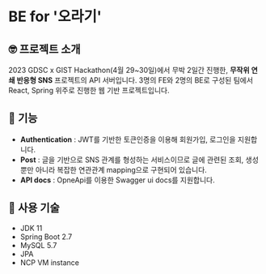 # BE for '오라기'

## 🤓 프로젝트 소개
2023 GDSC x GIST Hackathon(4월 29~30일)에서 무박 2일간 진행한, **무작위 연쇄 반응형 SNS** 프로젝트의 API 서버입니다.
3명의 FE와 2명의 BE로 구성된 팀에서 React, Spring 위주로 진행한 웹 기반 프로젝트입니다.

## 🏏 기능 
- **Authentication** : JWT를 기반한 토큰인증을 이용해 회원가입, 로그인을 지원합니다.
- **Post** : 글을 기반으로 SNS 관계를 형성하는 서비스이므로 글에 관련된 조회, 생성뿐만 아니라 복잡한 연관관계 mapping으로 구현되어 있습니다.
- **API docs** : OpneApi를 이용한 Swagger ui docs를 지원합니다.

## 🚀 사용 기술
- JDK 11
- Spring Boot 2.7
- MySQL 5.7
- JPA
- NCP VM instance
